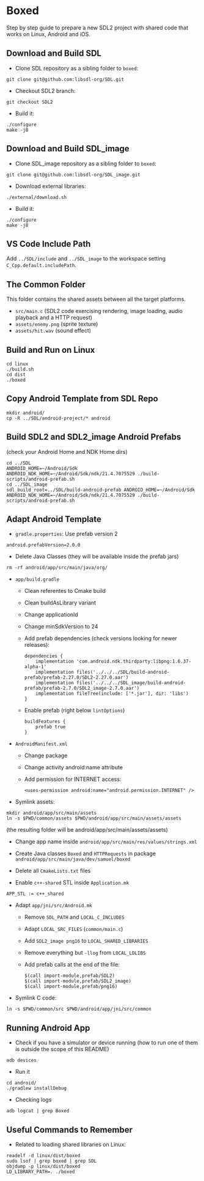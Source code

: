 # Boxed

Step by step guide to prepare a new SDL2 project with shared code that works on Linux, Android and iOS.

## Download and Build SDL

- Clone SDL repository as a sibling folder to `boxed`:

```
git clone git@github.com:libsdl-org/SDL.git
```

- Checkout SDL2 branch:

```
git checkout SDL2
```

- Build it:

```
./configure
make -j8
```

## Download and Build SDL_image

- Clone SDL_image repository as a sibling folder to `boxed`:

```
git clone git@github.com:libsdl-org/SDL_image.git
```

- Download external libraries:

```
./external/download.sh
```

- Build it:

```
./configure
make -j8
```

## VS Code Include Path

Add `../SDL/include` and `../SDL_image` to the workspace setting `C_Cpp.default.includePath`.

## The Common Folder

This folder contains the shared assets between all the target platforms.

- `src/main.c` (SDL2 code exercising rendering, image loading, audio playback and a HTTP request)
- `assets/enemy.png` (sprite texture)
- `assets/hit.wav` (sound effect)

## Build and Run on Linux

```
cd linux
./build.sh
cd dist
./boxed
```

## Copy Android Template from SDL Repo

```
mkdir android/
cp -R ../SDL/android-project/* android
```

## Build SDL2 and SDL2_image Android Prefabs

(check your Android Home and NDK Home dirs)

```
cd ../SDL
ANDROID_HOME=~/Android/Sdk ANDROID_NDK_HOME=~/Android/Sdk/ndk/21.4.7075529 ./build-scripts/android-prefab.sh
cd ../SDL_image
sdl_build_root=../SDL/build-android-prefab ANDROID_HOME=~/Android/Sdk ANDROID_NDK_HOME=~/Android/Sdk/ndk/21.4.7075529 ./build-scripts/android-prefab.sh
```

## Adapt Android Template

- `gradle.properties`: Use prefab version 2

```
android.prefabVersion=2.0.0
```

- Delete Java Classes (they will be available inside the prefab jars)

```
rm -rf android/app/src/main/java/org/
```

- `app/build.gradle`

  * Clean referentes to Cmake build
  * Clean buildAsLibrary variant
  * Change applicationId
  * Change minSdkVersion to 24
  * Add prefab dependencies (check versions looking for newer releases):

    ```
    dependencies {
        implementation 'com.android.ndk.thirdparty:libpng:1.6.37-alpha-1'
        implementation files('../../../SDL/build-android-prefab/prefab-2.27.0/SDL2-2.27.0.aar')
        implementation files('../../../SDL_image/build-android-prefab/prefab-2.7.0/SDL2_image-2.7.0.aar')
        implementation fileTree(include: ['*.jar'], dir: 'libs')
    }
    ```

  * Enable prefab (right below `lintOptions`)

    ```
    buildFeatures {
        prefab true
    }
    ```

- `AndroidManifest.xml`

  * Change package
  * Change activity android:name attribute
  * Add permission for INTERNET access:

    ```
    <uses-permission android:name="android.permission.INTERNET" />
    ```

- Symlink assets:

```
mkdir android/app/src/main/assets
ln -s $PWD/common/assets $PWD/android/app/src/main/assets/assets
```

(the resulting folder will be android/app/src/main/assets/assets)

- Change app name inside `android/app/src/main/res/values/strings.xml`

- Create Java classes `Boxed` and `HTTPRequests` in package `android/app/src/main/java/dev/samuel/boxed`

- Delete all `CmakeLists.txt` files

- Enable `c++-shared` STL inside `Application.mk`

```
APP_STL := c++_shared
```

- Adapt `app/jni/src/Android.mk`

  * Remove `SDL_PATH` and `LOCAL_C_INCLUDES`
  * Adapt `LOCAL_SRC_FILES` (`common/main.c`)
  * Add `SDL2_image png16` to `LOCAL_SHARED_LIBRARIES`
  * Remove everything but `-llog` from `LOCAL_LDLIBS`
  * Add prefab calls at the end of the file:

    ```
    $(call import-module,prefab/SDL2)
    $(call import-module,prefab/SDL2_image)
    $(call import-module,prefab/png16)
    ```

- Symlink C code:

```
ln -s $PWD/common/src $PWD/android/app/jni/src/common
```

## Running Android App

- Check if you have a simulator or device running (how to run one of them is outside the scope of this README)

```
adb devices
```

- Run it

```
cd android/
./gradlew installDebug
```

- Checking logs

```
adb logcat | grep Boxed
```

## Useful Commands to Remember

- Related to loading shared libraries on Linux:

```
readelf -d linux/dist/boxed
sudo lsof | grep boxed | grep SDL
objdump -p linux/dist/boxed
LD_LIBRARY_PATH=. ./boxed
```
